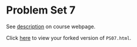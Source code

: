 # Problem Set 7

See [description](https://rudeboybert.github.io/STAT495/#problem_set_7) on course webpage.

Click [here](http://htmlpreview.github.io/?https://github.com/lyoon18/PS07/blob/master/PS07.html) to view your forked version of `PS07.html`.